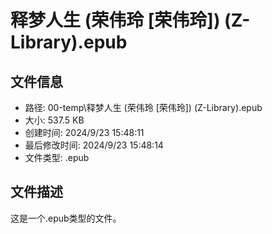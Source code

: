 ﻿# 释梦人生 (荣伟玲 [荣伟玲]) (Z-Library).epub

## 文件信息
- 路径: 00-temp\释梦人生 (荣伟玲 [荣伟玲]) (Z-Library).epub
- 大小: 537.5 KB
- 创建时间: 2024/9/23 15:48:11
- 最后修改时间: 2024/9/23 15:48:14
- 文件类型: .epub

## 文件描述
这是一个.epub类型的文件。

